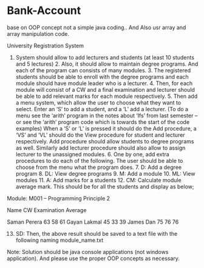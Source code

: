 # Bank-Account
base on OOP concept not a simple java coding.. 
And Also usr array and array  manipulation code.

University Registration System 
 
1. System should allow to add lecturers and students (at least 10 students and 5 lectures) 2. Also, it should allow to maintain degree programs. And each of the program can consists of many modules. 3. The registered students should be able to enroll with the degree programs and each module should have module leader who is a lecturer. 4. Then, for each module will consist of a CW and a final examination and lecturer should be able to add relevant marks for each module respectively. 5. Then add a menu system, which allow the user to choose what they want to select. Enter an ‘S’ to add a student, and a ‘L’ add a lecturer. (To do a menu see the ‘arith’ program in the notes about ‘Ifs’ from last semester – or see the ‘arith’ program code which is towards the start of the code examples) When a ‘S’ or ‘L’ is pressed it should do the Add procedure, a ‘VS’ and ‘VL’ should do the View procedure for student and lecturer respectively. Add procedure should allow students to degree programs as well. Similarly add lecturer procedure should also allow to assign lecturer to the unassigned modules. 6. One by one, add extra procedures to do each of the following. The user should be able to choose from the menu what the program does. 7. D: Add a degree program 8. DL: View degree programs 9. M: Add a module 10. ML: View modules 11. A: Add marks for a students 12. CM: Calculate module average mark. This should be for all the students and display as below; 
 
Module: M001 – Programming Principle 2 
 
Name   CW  Examination  Average 
 
Saman Perera  63  58   61 Gayan Lakmal  45  33   39 James Dan  75  76   76 
 
13. SD: Then, the above result should be saved to a text file with the following naming module_name.txt 
 
Note: Solution should be java console applications (not windows application). And please use the proper OOP concepts as necessary. 
